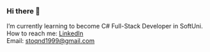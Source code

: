 ### Hi there 👋
I’m currently learning to become C# Full-Stack Developer in SoftUni.\
How to reach me: [LinkedIn](https://www.linkedin.com/in/stoyan-dimitrov-70487a248/)\
Email: stoqnd1999@gmail.com 
